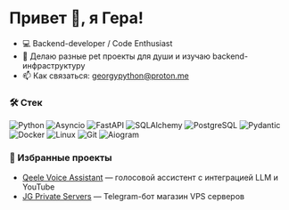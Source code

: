 # Привет 👋, я Гера!

- 💻 Backend-developer / Code Enthusiast
- 🚀 Делаю разные pet проекты для души и изучаю backend-инфраструктуру  
- 📫 Как связаться: georgypython@proton.me

### 🛠 Стек
![Python](https://img.shields.io/badge/Python_3.10+-3776AB?logo=python&logoColor=white)
![Asyncio](https://img.shields.io/badge/Asyncio-3C78A9?logo=python&logoColor=white)
![FastAPI](https://img.shields.io/badge/FastAPI-009688?logo=fastapi&logoColor=white)
![SQLAlchemy](https://img.shields.io/badge/SQLAlchemy-D71F00?logo=sqlalchemy&logoColor=white)
![PostgreSQL](https://img.shields.io/badge/PostgreSQL-336791?logo=postgresql&logoColor=white)
![Pydantic](https://img.shields.io/badge/Pydantic-E92063?logo=pydantic&logoColor=white)
![Docker](https://img.shields.io/badge/Docker-2496ED?logo=docker&logoColor=white)
![Linux](https://img.shields.io/badge/Linux-FCC624?logo=linux&logoColor=black)
![Git](https://img.shields.io/badge/Git-F05032?logo=git&logoColor=white)
![Aiogram](https://img.shields.io/badge/Aiogram-2CA5E0?logo=telegram&logoColor=white)

### 📌 Избранные проекты
- [Qeele Voice Assistant](https://github.com/thetrueryan/QEELE_VOICE_ASSISTANT) — голосовой ассистент с интеграцией LLM и YouTube  
- [JG Private Servers](https://github.com/thetrueryan/JG_PRIVATE_SERVERS) — Telegram-бот магазин VPS серверов

